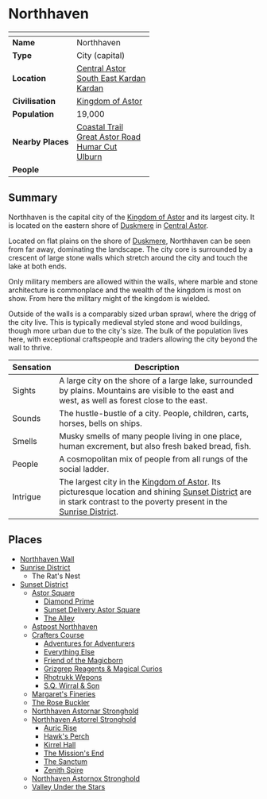 # Northhaven

| []() | |
| --- | --- |
| **Name** | Northhaven |
| **Type** | City (capital) |
| **Location** | [Central Astor](../regions/central-astor.md)<br>[South East Kardan](../regions/south-east-kardan.md)<br>[Kardan](../continents/kardan.md) |
| **Civilisation** | [Kingdom of Astor](../../civilisations/kingdom-of-astor/kingdom-of-astor.md) |
| **Population** | 19,000 |
| **Nearby Places** | [Coastal Trail](../roads/coastal-trail.md)<br>[Great Astor Road](../roads/great-astor-road.md)<br>[Humar Cut](../roads/humar-cut.md)<br>[Ulburn](../villages/ulburn.md) |
| **People** | |

## Summary

Northhaven is the capital city of the [Kingdom of Astor](../../civilisations/kingdom-of-astor/kingdom-of-astor.md) and its largest city. It is located on the eastern shore of [Duskmere](../rivers-lakes/duskmere.md) in [Central Astor](../regions/central-astor.md).

Located on flat plains on the shore of [Duskmere](../rivers-lakes/duskmere.md), Northhaven can be seen from far away, dominating the landscape. The city core is surrounded by a crescent of large stone walls which stretch around the city and touch the lake at both ends.

Only military members are allowed within the walls, where marble and stone architecture is commonplace and the wealth of the kingdom is most on show. From here the military might of the kingdom is wielded.

Outside of the walls is a comparably sized urban sprawl, where the drigg of the city live. This is typically medieval styled stone and wood buildings, though more urban due to the city's size. The bulk of the population lives here, with exceptional craftspeople and traders allowing the city beyond the wall to thrive.

| Sensation | Description |
| ---- | --- |
| Sights | A large city on the shore of a large lake, surrounded by plains. Mountains are visible to the east and west, as well as forest close to the east. |
| Sounds | The hustle-bustle of a city. People, children, carts, horses, bells on ships. |
| Smells | Musky smells of many people living in one place, human excrement, but also fresh baked bread, fish. |
| People | A cosmopolitan mix of people from all rungs of the social ladder. |
| Intrigue | The largest city in the [Kingdom of Astor](../../civilisations/kingdom-of-astor/kingdom-of-astor.md). Its picturesque location and shining [Sunset District](../districts/sunset-district.md) are in stark contrast to the poverty present in the [Sunrise District](../districts/sunrise-district.md). |

## Places

- [Northhaven Wall](../structures/northhaven-wall.md)
- [Sunrise District](../districts/sunrise-district.md)
  - The Rat's Nest
- [Sunset District](../districts/sunset-district.md)
  - [Astor Square](../structures/astor-square.md)
    - [Diamond Prime](../buildings/temples/diamond-prime.md)
    - [Sunset Delivery Astor Square](../buildings/shops/sunset-delivery-astor-square.md)
    - [The Alley](../buildings/shops/the-alley.md)
  - [Astpost Northhaven](../buildings/shops/astpost-northhaven.md)
  - [Crafters Course](../streets/crafters-course.md)
    - [Adventures for Adventurers](../buildings/shops/adventures-for-adventurers.md)
    - [Everything Else](../buildings/shops/everything-else.md)
    - [Friend of the Magicborn](../buildings/shops/friend-of-the-magicborn.md)
    - [Grizgrep Reagents & Magical Curios](../buildings/shops/grizgrep-reagents-and-magical-curios.md)
    - [Rhotrukk Wepons](../buildings/shops/rhotrukk-wepons.md)
    - [S.Q. Wirral & Son](../buildings/shops/sq-wirral-and-son.md)
  - [Margaret's Fineries](../buildings/shops/margarets-fineries.md)
  - [The Rose Buckler](../buildings/inns-taverns/the-rose-buckler.md)
  - [Northhaven Astornar Stronghold](../strongholds/northhaven-astornar-stronghold.md)
  - [Northhaven Astorrel Stronghold](../strongholds/northhaven-astorrel-stronghold.md)
    - [Auric Rise](../buildings/auric-rise.md)
    - [Hawk's Perch](../buildings/hawks-perch.md)
    - [Kirrel Hall](../buildings/kirrel-hall.md)
    - [The Mission's End](../buildings/inns-taverns/the-missions-end.md)
    - [The Sanctum](../buildings/the-sanctum.md)
    - [Zenith Spire](../buildings/zenith-spire.md)
  - [Northhaven Astornox Stronghold](../strongholds/northhaven-astornox-stronghold.md)
  - [Valley Under the Stars](../buildings/inns-taverns/valley-under-the-stars.md)
